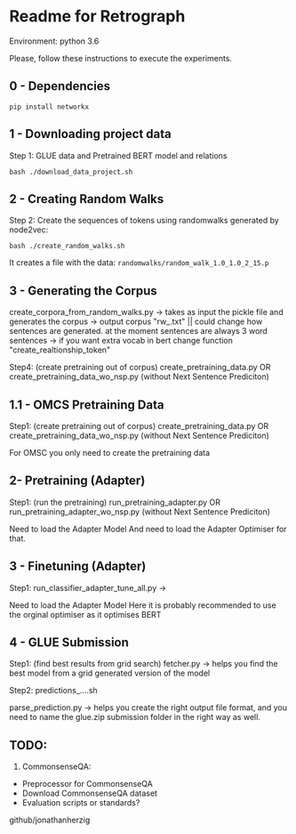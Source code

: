 # Readme for Retrograph

Environment: python 3.6

Please, follow these instructions to execute the experiments.

## 0 - Dependencies
```
pip install networkx
```

## 1 - Downloading project data
Step 1: GLUE data and Pretrained BERT model and relations
```
bash ./download_data_project.sh 
```

## 2 - Creating Random Walks

Step 2: Create the sequences of tokens using randomwalks generated by node2vec:
```
bash ./create_random_walks.sh 
```
It creates a file with the data: `randomwalks/random_walk_1.0_1.0_2_15.p`


## 3 - Generating the Corpus

create_corpora_from_random_walks.py -> takes as input the pickle file and generates the corpus -> output corpus "rw_.txt" || could change how sentences are generated. at the moment sentences are always 3 word sentences -> if you want extra vocab in bert change function "create_realtionship_token"

Step4: (create pretraining out of corpus)
create_pretraining_data.py OR
create_pretraining_data_wo_nsp.py (without Next Sentence Prediciton)


## 1.1 - OMCS Pretraining Data

Step1: (create pretraining out of corpus)
create_pretraining_data.py OR
create_pretraining_data_wo_nsp.py (without Next Sentence Prediciton)

<!-- Comment -->
For OMSC you only need to create the pretraining data


## 2- Pretraining (Adapter)

Step1: (run the pretraining)
run_pretraining_adapter.py OR
run_pretraining_adapter_wo_nsp.py (without Next Sentence Prediciton)

<!-- Comment -->
Need to load the Adapter Model
And need to load the Adapter Optimiser for that.

## 3 - Finetuning (Adapter)

Step1:
run_classifier_adapter_tune_all.py ->

<!-- Comment -->
Need to load the Adapter Model
Here it is probably recommended to use the orginal optimiser as it optimises BERT


## 4 - GLUE Submission

Step1: (find best results from grid search)
fetcher.py -> helps you find the best model from a grid generated version of the model

Step2:
predictions_....sh

parse_prediction.py -> helps you create the right output file format, and you need to name the glue.zip submission folder in the right way as well.


## TODO:
1. CommonsenseQA:
- Preprocessor for CommonsenseQA
- Download CommonsenseQA dataset
- Evaluation scripts or standards?

github/jonathanherzig



<!-- EOF -->
